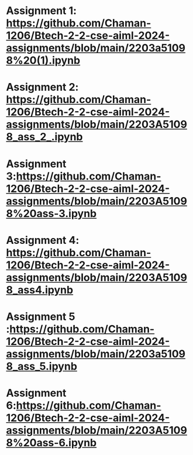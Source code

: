 # Assignment 1: https://github.com/Chaman-1206/Btech-2-2-cse-aiml-2024-assignments/blob/main/2203a51098%20(1).ipynb
# Assignment 2: https://github.com/Chaman-1206/Btech-2-2-cse-aiml-2024-assignments/blob/main/2203A51098_ass_2_.ipynb
# Assignment 3:https://github.com/Chaman-1206/Btech-2-2-cse-aiml-2024-assignments/blob/main/2203A51098%20ass-3.ipynb
# Assignment 4: https://github.com/Chaman-1206/Btech-2-2-cse-aiml-2024-assignments/blob/main/2203A51098_ass4.ipynb
# Assignment 5 :https://github.com/Chaman-1206/Btech-2-2-cse-aiml-2024-assignments/blob/main/2203a51098_ass_5.ipynb
# Assignment 6:https://github.com/Chaman-1206/Btech-2-2-cse-aiml-2024-assignments/blob/main/2203A51098%20ass-6.ipynb
